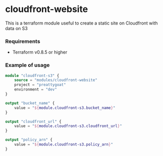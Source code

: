 # cloudfront-website
This is a terraform module useful to create a static site on Cloudfront with data on S3

### Requirements
* Terraform v0.8.5 or higher

### Example of usage
```terraform
module "cloudfront-s3" {
    source = "modules/cloudfront-website"
    project = "preattygoat"
    environment = "dev"
}

output "bucket_name" {
    value = "${module.cloudfront-s3.bucket_name}"
}

output "cloudfront_url" {
    value = "${module.cloudfront-s3.cloudfront_url}"
}

output "policy_arn" {
    value = "${module.cloudfront-s3.policy_arn}"
}
```
